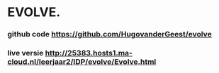 # EVOLVE.

### github code https://github.com/HugovanderGeest/evolve
### live versie http://25383.hosts1.ma-cloud.nl/leerjaar2/IDP/evolve/Evolve.html
